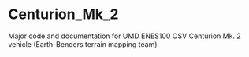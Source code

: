 # Centurion_Mk_2
Major code and documentation for UMD ENES100 OSV Centurion Mk. 2 vehicle (Earth-Benders terrain mapping team) 
